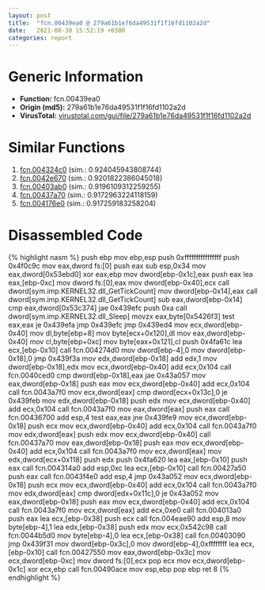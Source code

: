 ```yaml
---
layout: post
title:  "fcn.00439ea0 @ 279a61b1e76da49531f1f16fd1102a2d"
date:   2021-08-30 15:52:19 +0300
categories: report
---
```


# Generic Information
- **Function:** fcn.00439ea0
- **Origin (md5):** 279a61b1e76da49531f1f16fd1102a2d
- **VirusTotal:** [virustotal.com/gui/file/279a61b1e76da49531f1f16fd1102a2d][virustotal_ref]



# Similar Functions

1. [fcn.004324c0][similar_1_ref] (sim.: 0.924045943808744)
2. [fcn.0042e670][similar_2_ref] (sim.: 0.9201822386045018)
3. [fcn.00403ab0][similar_3_ref] (sim.: 0.9196109312259255)
4. [fcn.00437a70][similar_4_ref] (sim.: 0.9172963224118159)
5. [fcn.004176e0][similar_5_ref] (sim.: 0.917259183258204)


# Disassembled Code

{% highlight nasm %}
push ebp
mov ebp,esp
push 0xffffffffffffffff
push 0x4f0c9c
mov eax,dword fs:[0]
push eax
sub esp,0x34
mov eax,dword[0x53ebd0]
xor eax,ebp
mov dword[ebp-0x1c],eax
push eax
lea eax,[ebp-0xc]
mov dword fs:[0],eax
mov dword[ebp-0x40],ecx
call dword[sym.imp.KERNEL32.dll_GetTickCount]
mov dword[ebp-0x14],eax
call dword[sym.imp.KERNEL32.dll_GetTickCount]
sub eax,dword[ebp-0x14]
cmp eax,dword[0x53c374]
jae 0x439efc
push 0xa
call dword[sym.imp.KERNEL32.dll_Sleep]
movzx eax,byte[0x5426f3]
test eax,eax
je 0x439efa
jmp 0x439efc
jmp 0x439ed4
mov ecx,dword[ebp-0x40]
mov dl,byte[ebp+8]
mov byte[ecx+0x120],dl
mov eax,dword[ebp-0x40]
mov cl,byte[ebp+0xc]
mov byte[eax+0x121],cl
push 0x4fa61c
lea ecx,[ebp-0x10]
call fcn.004274d0
mov dword[ebp-4],0
mov dword[ebp-0x18],0
jmp 0x439f3a
mov edx,dword[ebp-0x18]
add edx,1
mov dword[ebp-0x18],edx
mov ecx,dword[ebp-0x40]
add ecx,0x104
call fcn.0040ced0
cmp dword[ebp-0x18],eax
jae 0x43a057
mov eax,dword[ebp-0x18]
push eax
mov ecx,dword[ebp-0x40]
add ecx,0x104
call fcn.0043a7f0
mov ecx,dword[eax]
cmp dword[ecx+0x13c],0
je 0x439feb
mov edx,dword[ebp-0x18]
push edx
mov ecx,dword[ebp-0x40]
add ecx,0x104
call fcn.0043a7f0
mov eax,dword[eax]
push eax
call fcn.00436700
add esp,4
test eax,eax
jne 0x439fe9
mov ecx,dword[ebp-0x18]
push ecx
mov ecx,dword[ebp-0x40]
add ecx,0x104
call fcn.0043a7f0
mov edx,dword[eax]
push edx
mov ecx,dword[ebp-0x40]
call fcn.00437a70
mov eax,dword[ebp-0x18]
push eax
mov ecx,dword[ebp-0x40]
add ecx,0x104
call fcn.0043a7f0
mov ecx,dword[eax]
mov edx,dword[ecx+0x118]
push edx
push 0x4fa620
lea eax,[ebp-0x10]
push eax
call fcn.004314a0
add esp,0xc
lea ecx,[ebp-0x10]
call fcn.00427a50
push eax
call fcn.0043f4e0
add esp,4
jmp 0x43a052
mov ecx,dword[ebp-0x18]
push ecx
mov ecx,dword[ebp-0x40]
add ecx,0x104
call fcn.0043a7f0
mov edx,dword[eax]
cmp dword[edx+0x11c],0
je 0x43a052
mov eax,dword[ebp-0x18]
push eax
mov ecx,dword[ebp-0x40]
add ecx,0x104
call fcn.0043a7f0
mov ecx,dword[eax]
add ecx,0xe0
call fcn.004013a0
push eax
lea ecx,[ebp-0x38]
push ecx
call fcn.004eae90
add esp,8
mov byte[ebp-4],1
lea edx,[ebp-0x38]
push edx
mov ecx,0x542c98
call fcn.0044b5d0
mov byte[ebp-4],0
lea ecx,[ebp-0x38]
call fcn.00403090
jmp 0x439f31
mov dword[ebp-0x3c],0
mov dword[ebp-4],0xffffffff
lea ecx,[ebp-0x10]
call fcn.00427550
mov eax,dword[ebp-0x3c]
mov ecx,dword[ebp-0xc]
mov dword fs:[0],ecx
pop ecx
mov ecx,dword[ebp-0x1c]
xor ecx,ebp
call fcn.00490ace
mov esp,ebp
pop ebp
ret 8
{% endhighlight %}


[similar_1_ref]: /report/fcn.004324c0@279a61b1e76da49531f1f16fd1102a2d
[similar_2_ref]: /report/fcn.0042e670@279a61b1e76da49531f1f16fd1102a2d
[similar_3_ref]: /report/fcn.00403ab0@c60344b51fa39a329b92557d24ff7670
[similar_4_ref]: /report/fcn.00437a70@279a61b1e76da49531f1f16fd1102a2d
[similar_5_ref]: /report/fcn.004176e0@c60344b51fa39a329b92557d24ff7670
[virustotal_ref]: https://www.virustotal.com/gui/file/279a61b1e76da49531f1f16fd1102a2d